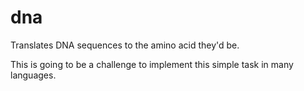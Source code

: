 dna
===

Translates DNA sequences to the amino acid they'd be. 

This is going to be a challenge to implement this simple task in many languages. 
